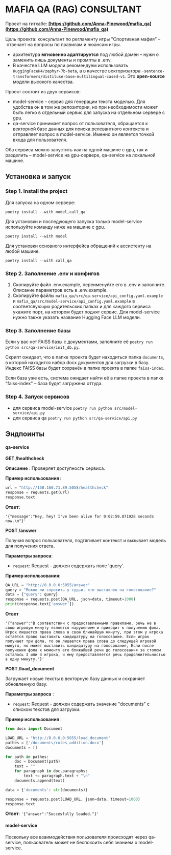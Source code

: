 # MAFIA QA (RAG) CONSULTANT

Проект на  гитхабе: **[https://github.com/Anna-Pinewood/mafia_qa](https://github.com/Anna-Pinewood/mafia_qa)**

Цель проекта: консультант по регламенту игры "Спортивная мафия" –  отвечает на вопросы по правилам и нюансам игры.

- архитектура **мгновенно адаптируется** под любой домен – нужн о заменить лишь документы и промпты в .env.
- В качестве LLM модели рекомендуем использовать  `HuggingFaceH4/zephyr-7b-beta`, а в качестве векторизатора –`sentence-transformers/distiluse-base-multilingual-cased-v1`. Это **open-source** модели высокого качества.

Проект состоит из двух сервисов:

- model-service – сервис для генерации текста моделью. Для удобства он в том же репозитории, но при необходимости может быть легко в отдельный сервис для запуска на отдельном сервере с gpu.
- qa-service принимает вопрос от пользователя, обращается к векторной базе данных для поиска релевантного контекста и отправляет вопрос в model-service. Именно он является точкой входа для пользователя.

Оба сервиса можно запустить как на одной машине с gpu, так и разделить – model-service на gpu-сервере, qa-service на локальной машине.

## Установка и запуск

### Step 1. Install the project

Для запуска на одном сервере:

```
poetry install --with model,call_qa
```

Для установки и последующего запуска только model-service используйте команду ниже на машине с gpu.

```
poetry install --with model
```

Для установки основного интерфейса обращений к ассистенту на любой машине.

```
poetry install --with call_qa

```

### Step 2. Заполнение .env и конфигов

1. Скопируйте файл .env.example, переименуйте его в .env и заполните. Описание параметров есть в .env.example.
2. Скопируйте файлы `mafia_qa/src/qa-service/api_config.yaml.example` и `mafia_qa/src/model-service/api_config.yaml.example` в соответсвующих родительских папках и для каждого сервиса укажите порт, на котором будет поднят сервис. Для model-service нужно также указать название Hugging Face LLM модели.

### Step 3. Заполнение базы

Если у вас нет FAISS базы с документами, заполните её `poetry run python src/qa-service/init_db.py`.

Скрипт ожидает, что в папке проекта будет находиться папка `documents`, в которой находится набор docx документов для загрузки в базу. Индекс FAISS базы будет сохранён в папке проекта в папке `faiss-index`.

Если база уже есть, система ожидает найти её в папке проекта в папке "faiss-index" – база будет загружена оттуда.

### Step 4. Запуск сервисов

- для сервиса model-service ``poetry run python src/model-service/api.py``
- для сервиса qa `poetry run python src/qa-service/api.py`

## Эндпоинты

#### qa-service

**GET /healthcheck**

**Описание** : Проверяет доступность сервиса.

**Пример использования :**

```python
url = "http://158.160.71.89:5058/healthcheck"
response = requests.get(url)
response.text
```

**Ответ:**

 `'{"message":"Hey, hey! I've been alive for 0:02:59.871928 seconds now.\n"}'`

**POST /answer**

Получая вопрос пользователя, подтягивает контекст и вызывает модель для получения ответа.

**Параметры запроса**:

- `request`: Request - должен содержать поле 'query'.

**Пример использования**:

```python
QA_URL = "http://0.0.0.0:5055/answer"
query = "Можно ли спросить у судьи, кто выставлен на голосование?"
data = {"query": query}
response = requests.post(QA_URL, json=data, timeout=1000)
print(response.text['answer'])
```

**Ответ**

```plaintext
'{"answer":"В соответствии с предоставленными правилами, речь не в свою игровую минуту является нарушением и приводит к получению фола. Игрок лишается права слова в свою ближайшую минуту, при этом у игрока остаётся право выставить кандидатуру на голосование. Если игрок получает три фола, то он лишается права слова до следующей игровой минуты, но может выставить кандидатуру на голосование, Если после получения фола к моменту его ближайшей речи до голосования за столом осталось 3 или 4 игрока, и ему предоставляется речь продолжительностью в одну минуту."}'
```

**POST /load_document**

Загружает новые тексты в векторную базу данных и сохраняет обновленную базу.

 **Параметры запроса** :

* `request`: Request - должен содержать значение "documents" с списком текстов для загрузки.

 **Пример использования** :

```python
from docx import Document

LOAD_URL = "http://0.0.0.0:5055/load_document"
pathes = ['/documents/rules_addition.docx']
documents = []

for path in pathes:
    doc = Document(path)
    text = ""
    for paragraph in doc.paragraphs:
        text += paragraph.text + "\n"
    documents.append(text)

data = {'documents': str(documents)}

response = requests.post(LOAD_URL, json=data, timeout=1000)
response.text
```

**Ответ**: `'{"answer":"Succesfully loaded."}'`

#### model-service

Поскольку все взаимодействия пользователя происходят через qa-service, пользователь может не беспокоить себя знанием о model-service.
